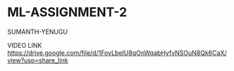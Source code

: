 # ML-ASSIGNMENT-2

SUMANTH-YENUGU

VIDEO LINK
https://drive.google.com/file/d/1FovLbeIU8qOnWqabHyfvNSOuN8Qk6CaX/view?usp=share_link
